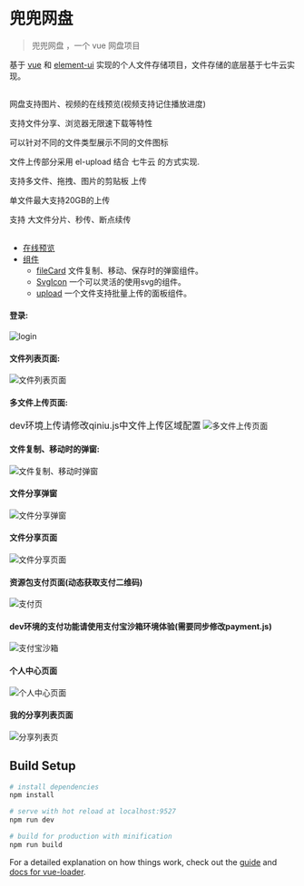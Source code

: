 # 兜兜网盘

> 兜兜网盘 ，一个 vue 网盘项目

基于 [vue](https://github.com/vuejs/vue) 和 [element-ui](https://github.com/ElemeFE/element) 实现的个人文件存储项目，文件存储的底层基于七牛云实现。

##

网盘支持图片、视频的在线预览(视频支持记住播放进度)

支持文件分享、浏览器无限速下载等特性

可以针对不同的文件类型展示不同的文件图标

文件上传部分采用 el-upload 结合 七牛云 的方式实现.

支持多文件、拖拽、图片的剪贴板 上传

单文件最大支持20GB的上传

支持 大文件分片、秒传、断点续传

##

* [在线预览](https://cloud.novelweb.cn/#/login)
* [组件]()
  * [fileCard]() 文件复制、移动、保存时的弹窗组件。
  * [SvgIcon]() 一个可以灵活的使用svg的组件。
  * [upload]() 一个文件支持批量上传的面板组件。

#### 登录:
![login](https://images.gitee.com/uploads/images/2021/0310/105344_a5d31fc9_1882312.png "login")

#### 文件列表页面:
![文件列表页面](https://images.gitee.com/uploads/images/2021/0324/182730_dca68773_1882312.png "文件列表页面")

#### 多文件上传页面:
<font size="3">dev环境上传请修改qiniu.js中文件上传区域配置</font>
![多文件上传页面](https://images.gitee.com/uploads/images/2021/0324/141357_78203cfd_1882312.png "多文件上传页面")

#### 文件复制、移动时的弹窗:
![文件复制、移动时弹窗](https://images.gitee.com/uploads/images/2021/0428/165548_5cbe695a_1882312.png "文件复制、移动时弹窗")

#### 文件分享弹窗
![文件分享弹窗](https://images.gitee.com/uploads/images/2021/0324/141503_7d5fa86d_1882312.png "文件分享弹窗")

#### 文件分享页面
![文件分享页面](https://images.gitee.com/uploads/images/2021/0531/191134_5a7452d5_1882312.png "文件分享页面")

#### 资源包支付页面(动态获取支付二维码)
![支付页](https://images.gitee.com/uploads/images/2021/0531/183322_2f0bade4_1882312.png "支付页")

#### dev环境的支付功能请使用支付宝沙箱环境体验(需要同步修改payment.js)
![支付宝沙箱](https://images.gitee.com/uploads/images/2021/0616/155948_d68d09ab_1882312.png "支付宝沙箱")

#### 个人中心页面
![个人中心页面](https://images.gitee.com/uploads/images/2021/0531/182653_73280269_1882312.png "个人中心页面")

#### 我的分享列表页面
![分享列表页](https://images.gitee.com/uploads/images/2021/0601/122256_610a8d82_1882312.png "分享列表页")

## Build Setup

```bash
# install dependencies
npm install

# serve with hot reload at localhost:9527
npm run dev

# build for production with minification
npm run build
```

For a detailed explanation on how things work, check out the [guide](http://vuejs-templates.github.io/webpack/) and [docs for vue-loader](http://vuejs.github.io/vue-loader).

